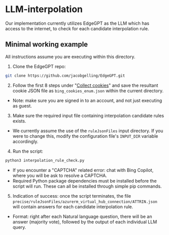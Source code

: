 # LLM-interpolation

Our implementation currently utilizes EdgeGPT as the LLM which has access to the internet, to check for each candidate interpolation rule. 

## Minimal working example
All instructions assume you are executing within this directory. 

1. Clone the EdgeGPT repo: 
```bash
git clone https://github.com/jacobgelling/EdgeGPT.git
```

2. Follow the first 8 steps under "[Collect cookies](https://github.com/jacobgelling/EdgeGPT?tab=readme-ov-file#collect-cookies)" and save the resultant cookie JSON file as `bing_cookies_enum.json` within the current directory. 
- Note: make sure you are signed in to an account, and not just executing as guest. 

3. Make sure the required input file containing interpolation candidate rules exists. 
- We currently assume the use of the `ruleJsonFiles` input directory. If you were to change this, modify the configuration file's `INPUT_DIR` variable accordingly. 

4. Run the script: 
```bash
python3 interpolation_rule_check.py
```
- If you encounter a "CAPTCHA" related error: chat with Bing Copilot, where you will be ask to resolve a CAPTCHA. 
- Required Python package dependencies must be installed before the script will run. These can all be installed through simple pip commands. 

5. Indication of success: once the script terminates, the file `precise/ruleJsonFiles/azurerm_virtual_hub_connection/ATTRIN.json` will contain answers for each candidate interpolation rule. 
- Format: right after each Natural language question, there will be an answer (majority vote), followed by the output of each individual LLM query. 